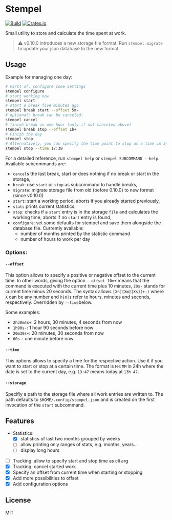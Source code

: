 # Stempel

[![Build](https://img.shields.io/github/workflow/status/KuabeM/stempel/build-master)](https://github.com/KuabeM/stempel/actions?query=workflow%3Abuild-master)
[![Crates.io](https://img.shields.io/crates/v/stempel.svg)](https://crates.io/crates/stempel)

Small utility to store and calculate the time spent at work.

> :warning: v0.10.0 introduces a new storage file format. Run `stempel migrate`
> to update your json database to the new format.

## Usage

Example for managing one day:

```bash
# First of, configure some settings
stempel configure
# start working now
stempel start
# start a break five minutes ago
stempel break start --offset 5m-
# optional: break can be canceled:
stempel cancel
# finish break in one hour (only if not canceled above)
stempel break stop --offset 1h+
# Finish the day
stempel stop
# Alternatively, you can specify the time point to stop as a time in 24h format
stempel stop --time 17:38
```

For a detailed reference, run `stempel help` or `stempel SUBCOMMAND --help`.
Available subcommands are:

  - `cancel`s the last break, start or does nothing if no break or start in the
    storage,
  - `break`: use `start` or `stop` as subcommand to handle breaks,
  - `migrate`: migrate storage file from old (before 0.10.0) to new format
    (since v0.10.0)
  - `start`: start a working period, aborts if you already started previously,
  - `stats` prints current statistics.
  - `stop`: checks if a `start` entry is in the storage `file` and calculates
    the working time, aborts if no `start` entry is found,
  - `configure`: set some defaults for stempel and save them alongside the
    database file. Currently available:
    * number of months printed by the statistic command
    * number of hours to work per day

### Options:

#### `--offset`

This option allows to specify a positive or negative offset to the current time.
In other words, giving the option `--offset 10m+` means that the command is
executed with the current time plus 10 minutes, `20s-` stands for current time
minus 20 seconds. The syntax allows `[Xh][Xm][Xs](+-)` where `X` can be any
number and `h|m|s` refer to hours, minutes and seconds, respectively. Overridden
by `--time`below.

Some examples:

  - `2h30m4s+`: 2 hours, 30 minutes, 4 seconds from now
  - `1h90s-`: 1 hour 90 seconds before now
  - `20m30s+`: 20 minutes, 30 seconds from now
  - `60s-`: one minute before now

#### `--time`

This options allows to specify a time for the respective action. Use it if you
want to start or stop at a certain time. The format is `HH:MM` in 24h where the
date is set to the current day, e.g. `13:47` means today at `13h 47`.

#### `--storage`

Specifiy a path to the storage file where all work entries are written to. The
path defaults to `$HOME/.config/stempel.json` and is created on the first
invocation of the `start` subcommand.

## Features

  - Statistics:
    * [x] statistics of last two months grouped by weeks
    * [ ] allow printing only ranges of stats, e.g. months, years...
    * [ ] display long hours
  - [ ] Tracking: allow to specify start and stop time as cli arg
  - [x] Tracking: cancel started work
  - [x] Specify an offset from current time when starting or stopping
  - [x] Add more possibilities to offset
  - [x] Add configuration options

## License

MIT

